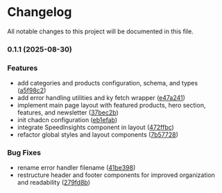 # Changelog

All notable changes to this project will be documented in this file.

### 0.1.1 (2025-08-30)


### Features

* add categories and products configuration, schema, and types ([a5f98c2](https://github.com/PawelWywiol/ecommerce-recruitment-task/commit/a5f98c2587cca5a9280039140d0938a6b418bbca))
* add error handling utilities and ky fetch wrapper ([e47a241](https://github.com/PawelWywiol/ecommerce-recruitment-task/commit/e47a2417b5e1a82265f0e2f6b92933915f48d85c))
* implement main page layout with featured products, hero section, features, and newsletter ([37bec2b](https://github.com/PawelWywiol/ecommerce-recruitment-task/commit/37bec2b9b239d794445e6d9c9cbc29e8daea33e2))
* init chadcn configuration ([eb1efab](https://github.com/PawelWywiol/ecommerce-recruitment-task/commit/eb1efabfe463b477e1501c503f6aad0bcc6a213c))
* integrate SpeedInsights component in layout ([472ffbc](https://github.com/PawelWywiol/ecommerce-recruitment-task/commit/472ffbc4474fc0271fb445a858413c5c4de75b26))
* refactor global styles and layout components ([7b57728](https://github.com/PawelWywiol/ecommerce-recruitment-task/commit/7b577281dacb00fab73b3dce66c9247310f61ca3))


### Bug Fixes

* rename error handler filename ([41be398](https://github.com/PawelWywiol/ecommerce-recruitment-task/commit/41be398fc6473e36ef5182cdd2efe3e4191ba707))
* restructure header and footer components for improved organization and readability ([279fd8b](https://github.com/PawelWywiol/ecommerce-recruitment-task/commit/279fd8b286274b2beb069f91514297255724bf27))
